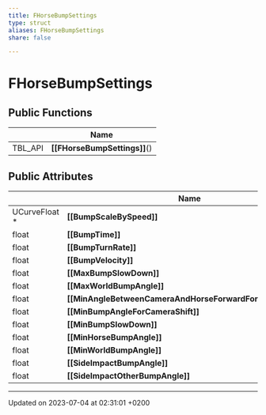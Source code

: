 ```yaml
---
title: FHorseBumpSettings
type: struct
aliases: FHorseBumpSettings
share: false

---
```


# FHorseBumpSettings





## Public Functions

|                | Name           |
| -------------- | -------------- |
| TBL_API | **[[FHorseBumpSettings]]**() |

## Public Attributes

|                | Name           |
| -------------- | -------------- |
| UCurveFloat * | **[[BumpScaleBySpeed]]**  |
| float | **[[BumpTime]]**  |
| float | **[[BumpTurnRate]]**  |
| float | **[[BumpVelocity]]**  |
| float | **[[MaxBumpSlowDown]]**  |
| float | **[[MaxWorldBumpAngle]]**  |
| float | **[[MinAngleBetweenCameraAndHorseForwardForCameraShift]]**  |
| float | **[[MinBumpAngleForCameraShift]]**  |
| float | **[[MinBumpSlowDown]]**  |
| float | **[[MinHorseBumpAngle]]**  |
| float | **[[MinWorldBumpAngle]]**  |
| float | **[[SideImpactBumpAngle]]**  |
| float | **[[SideImpactOtherBumpAngle]]**  |

-------------------------------

Updated on 2023-07-04 at 02:31:01 +0200